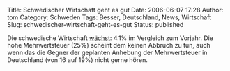 Title: Schwedischer Wirtschaft geht es gut
Date: 2006-06-07 17:28
Author: tom
Category: Schweden
Tags: Besser, Deutschland, News, Wirtschaft
Slug: schwedischer-wirtschaft-geht-es-gut
Status: published

Die schwedische Wirtschaft
[wächst](http://www.sr.se/cgi-bin/International/nyhetssidor/artikel.asp?ProgramID=2108&format=1&artikel=873686):
4.1% im Vergleich zum Vorjahr. Die hohe Mehrwertsteuer (25%) scheint dem
keinen Abbruch zu tun, auch wenn das die Gegner der geplanten Anhebung
der Mehrwertsteuer in Deutschland (von 16 auf 19%) nicht gerne hören.

